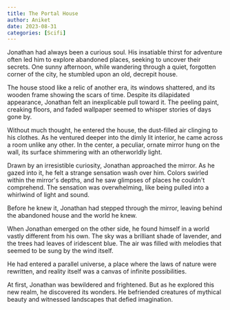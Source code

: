 ```yaml
---
title: The Portal House
author: Aniket
date: 2023-08-31
categories: [Scifi]
---
```


Jonathan had always been a curious soul. His insatiable thirst for adventure often led him to explore abandoned places, seeking to uncover their secrets. One sunny afternoon, while wandering through a quiet, forgotten corner of the city, he stumbled upon an old, decrepit house.

The house stood like a relic of another era, its windows shattered, and its wooden frame showing the scars of time. Despite its dilapidated appearance, Jonathan felt an inexplicable pull toward it. The peeling paint, creaking floors, and faded wallpaper seemed to whisper stories of days gone by.

Without much thought, he entered the house, the dust-filled air clinging to his clothes. As he ventured deeper into the dimly lit interior, he came across a room unlike any other. In the center, a peculiar, ornate mirror hung on the wall, its surface shimmering with an otherworldly light.

Drawn by an irresistible curiosity, Jonathan approached the mirror. As he gazed into it, he felt a strange sensation wash over him. Colors swirled within the mirror's depths, and he saw glimpses of places he couldn't comprehend. The sensation was overwhelming, like being pulled into a whirlwind of light and sound.

Before he knew it, Jonathan had stepped through the mirror, leaving behind the abandoned house and the world he knew.

When Jonathan emerged on the other side, he found himself in a world vastly different from his own. The sky was a brilliant shade of lavender, and the trees had leaves of iridescent blue. The air was filled with melodies that seemed to be sung by the wind itself.

He had entered a parallel universe, a place where the laws of nature were rewritten, and reality itself was a canvas of infinite possibilities.

At first, Jonathan was bewildered and frightened. But as he explored this new realm, he discovered its wonders. He befriended creatures of mythical beauty and witnessed landscapes that defied imagination.
